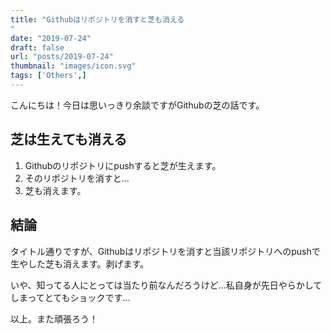 ```yaml
---
title: "Githubはリポジトリを消すと芝も消える
"
date: "2019-07-24"
draft: false
url: "posts/2019-07-24"
thumbnail: "images/icon.svg"
tags: ['Others',]
---
```


こんにちは！今日は思いっきり余談ですがGithubの芝の話です。

## 芝は生えても消える

1. Githubのリポジトリにpushすると芝が生えます。
2. そのリポジトリを消すと...
3. 芝も消えます。

## 結論
タイトル通りですが、Githubはリポジトリを消すと当該リポジトリへのpushで生やした芝も消えます。剥げます。

いや、知ってる人にとっては当たり前なんだろうけど...私自身が先日やらかしてしまってとてもショックです...

以上。また頑張ろう！